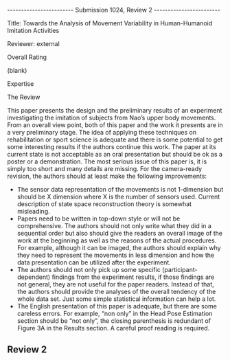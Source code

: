   ------------------------ Submission 1024, Review 2 ------------------------

Title: Towards the Analysis of Movement Variability in Human-Humanoid Imitation Activities

Reviewer:           external

Overall Rating

   (blank)

Expertise



The Review

   This paper presents the design and the preliminary results of an
   experiment investigating the imitation of subjects from Nao’s upper
   body movements. From an overall view point, both of this paper and the
   work it presents are in a very preliminary stage. The idea of applying
   these techniques on rehabilitation or sport science is adequate and there
   is some potential to get some interesting results if the authors continue
   this work. The paper at its current state is not acceptable as an oral
   presentation but should be ok as a poster or a demonstration.
   The most serious issue of this paper is, it is simply too short and many
   details are missing. For the camera-ready revision, the authors should at
   least make the following improvements:
   -    The sensor data representation of the movements is not 1-dimension but
   should be X dimension where X is the number of sensors used. Current
   description of state space reconstruction theory is somewhat misleading.
   -    Papers need to be written in top-down style or will not be
   comprehensive. The authors should not only write what they did in a
   sequential order but also should give the readers an overall image of the
   work at the beginning as well as the reasons of the actual procedures.
   For example, although it can be imaged, the authors should explain why
   they need to represent the movements in less dimension and how the data
   presentation can be utilized after the experiment.
   -    The authors should not only pick up some specific
   (participant-dependent) findings from the experiment results, if those
   findings are not general, they are not useful for the paper readers.
   Instead of that, the authors should provide the analyses of the overall
   tendency of the whole data set. Just some simple statistical information
   can help a lot.
   -    The English presentation of this paper is adequate, but there are some
   careless errors. For example, “non only” in the Head Pose Estimation
   section should be “not only”, the closing parenthesis is redundant of
   Figure 3A in the Results section. A careful proof reading is required.


## Review 2
